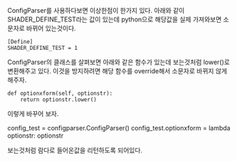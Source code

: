 ConfigParser를 사용하다보면 이상한점이 한가지 있다. 아래와 같이 SHADER_DEFINE_TEST라는 값이 있는데 python으로 해당값을 실제 가져와보면 소문자로 바뀌어 있는것이다.
    
    [Define]
    SHADER_DEFINE_TEST = 1
    
ConfigParser의 클래스를 살펴보면 아래와 같은 함수가 있는데 보는것처럼 lower()로 변환해주고 있다. 이것을 방지하려면 해당 함수를 override해서 소문자로 바뀌지 않게 해주자.
    
    def optionxform(self, optionstr):
        return optionstr.lower()
               
이렇게 바꾸어 보자.

config_test = configparser.ConfigParser()
config_test.optionxform = lambda optionstr: optionstr

보는것처럼 람다로 들어온값을 리턴하도록 되어있다. 